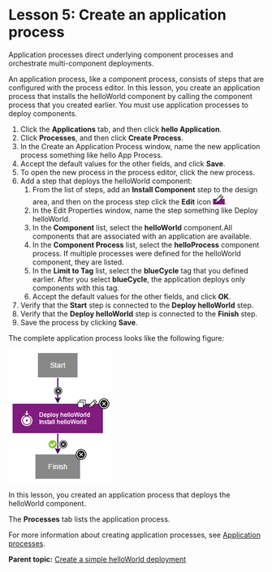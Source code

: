 # Lesson 5: Create an application process

Application processes direct underlying component processes and orchestrate multi-component deployments.

An application process, like a component process, consists of steps that are configured with the process editor. In this lesson, you create an application process that installs the helloWorld component by calling the component process that you created earlier. You must use application processes to deploy components.

1.   Click the **Applications** tab, and then click **hello Application**. 
2.   Click **Processes**, and then click **Create Process**. 
3.  In the Create an Application Process window, name the new application process something like hello App Process.
4.   Accept the default values for the other fields, and click **Save**. 
5.  To open the new process in the process editor, click the new process.
6.  Add a step that deploys the helloWorld component: 
    1.   From the list of steps, add an **Install Component** step to the design area, and then on the process step click the **Edit** icon ![](../images/edit_icon.gif). 
    2.  In the Edit Properties window, name the step something like Deploy helloWorld. 
    3.  In the **Component** list, select the **helloWorld** component.All components that are associated with an application are available.
    4.  In the **Component Process** list, select the **helloProcess** component process. If multiple processes were defined for the helloWorld component, they are listed.
    5.  In the **Limit to Tag** list, select the **blueCycle** tag that you defined earlier. After you select **blueCycle**, the application deploys only components with this tag.
    6.   Accept the default values for the other fields, and click **OK**. 
7.   Verify that the **Start** step is connected to the **Deploy helloWorld** step. 
8.   Verify that the **Deploy helloWorld** step is connected to the **Finish** step. 
9.   Save the process by clicking **Save**. 

The complete application process looks like the following figure:

![The complete application process](../images/qs-plugin-design-8.gif)

In this lesson, you created an application process that deploys the helloWorld component.

The **Processes** tab lists the application process.

For more information about creating application processes, see [Application processes](../../com.ibm.udeploy.doc/topics/app_process.md).

**Parent topic:** [Create a simple helloWorld deployment](../../com.ibm.udeploy.tutorial.doc/topics/quickstart_abstract.md)

